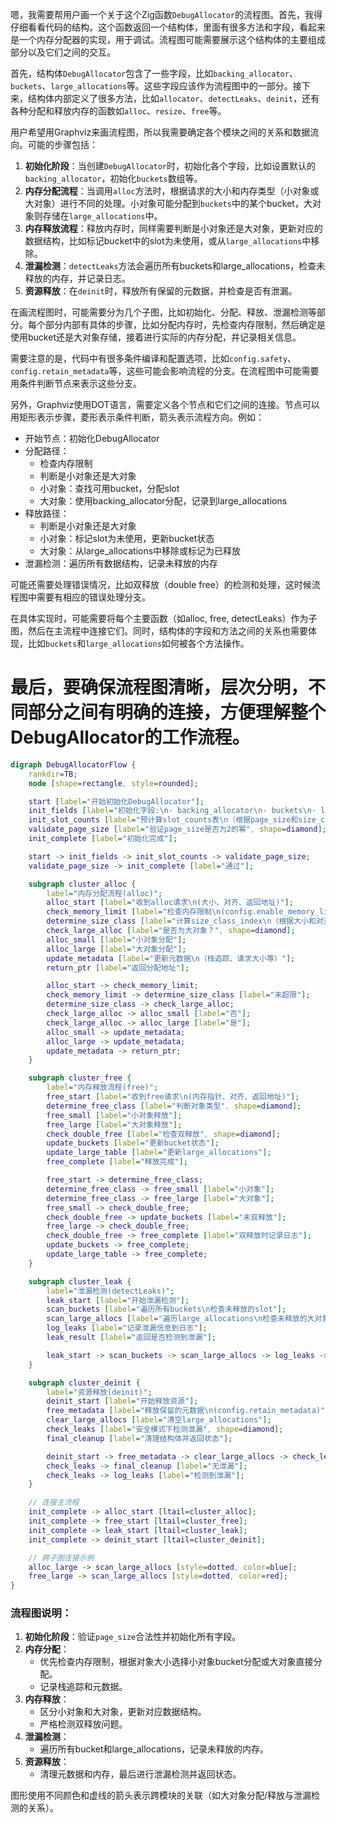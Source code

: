 嗯，我需要帮用户画一个关于这个Zig函数`DebugAllocator`的流程图。首先，我得仔细看看代码的结构。这个函数返回一个结构体，里面有很多方法和字段，看起来是一个内存分配器的实现，用于调试。流程图可能需要展示这个结构体的主要组成部分以及它们之间的交互。

首先，结构体`DebugAllocator`包含了一些字段，比如`backing_allocator`、`buckets`、`large_allocations`等。这些字段应该作为流程图中的一部分。接下来，结构体内部定义了很多方法，比如`allocator`、`detectLeaks`、`deinit`，还有各种分配和释放内存的函数如`alloc`、`resize`、`free`等。

用户希望用Graphviz来画流程图，所以我需要确定各个模块之间的关系和数据流向。可能的步骤包括：

1. **初始化阶段**：当创建`DebugAllocator`时，初始化各个字段，比如设置默认的`backing_allocator`，初始化`buckets`数组等。
2. **内存分配流程**：当调用`alloc`方法时，根据请求的大小和内存类型（小对象或大对象）进行不同的处理。小对象可能分配到`buckets`中的某个bucket，大对象则存储在`large_allocations`中。
3. **内存释放流程**：释放内存时，同样需要判断是小对象还是大对象，更新对应的数据结构，比如标记bucket中的slot为未使用，或从`large_allocations`中移除。
4. **泄漏检测**：`detectLeaks`方法会遍历所有buckets和large_allocations，检查未释放的内存，并记录日志。
5. **资源释放**：在`deinit`时，释放所有保留的元数据，并检查是否有泄漏。

在画流程图时，可能需要分为几个子图，比如初始化、分配、释放、泄漏检测等部分。每个部分内部有具体的步骤，比如分配内存时，先检查内存限制，然后确定是使用bucket还是大对象存储，接着进行实际的内存分配，并记录相关信息。

需要注意的是，代码中有很多条件编译和配置选项，比如`config.safety`、`config.retain_metadata`等，这些可能会影响流程的分支。在流程图中可能需要用条件判断节点来表示这些分支。

另外，Graphviz使用DOT语言，需要定义各个节点和它们之间的连接。节点可以用矩形表示步骤，菱形表示条件判断，箭头表示流程方向。例如：

- 开始节点：初始化DebugAllocator
- 分配路径：
  - 检查内存限制
  - 判断是小对象还是大对象
  - 小对象：查找可用bucket，分配slot
  - 大对象：使用backing_allocator分配，记录到large_allocations
- 释放路径：
  - 判断是小对象还是大对象
  - 小对象：标记slot为未使用，更新bucket状态
  - 大对象：从large_allocations中移除或标记为已释放
- 泄漏检测：遍历所有数据结构，记录未释放的内存

可能还需要处理错误情况，比如双释放（double free）的检测和处理，这时候流程图中需要有相应的错误处理分支。

在具体实现时，可能需要将每个主要函数（如alloc, free, detectLeaks）作为子图，然后在主流程中连接它们。同时，结构体的字段和方法之间的关系也需要体现，比如`buckets`和`large_allocations`如何被各个方法操作。

最后，要确保流程图清晰，层次分明，不同部分之间有明确的连接，方便理解整个DebugAllocator的工作流程。
================================================
```dot
digraph DebugAllocatorFlow {
    rankdir=TB;
    node [shape=rectangle, style=rounded];

    start [label="开始初始化DebugAllocator"];
    init_fields [label="初始化字段:\n- backing_allocator\n- buckets\n- large_allocations\n- total_requested_bytes\n- mutex等"];
    init_slot_counts [label="预计算slot_counts表\n（根据page_size和size_class）"];
    validate_page_size [label="验证page_size是否为2的幂", shape=diamond];
    init_complete [label="初始化完成"];

    start -> init_fields -> init_slot_counts -> validate_page_size;
    validate_page_size -> init_complete [label="通过"];

    subgraph cluster_alloc {
        label="内存分配流程(alloc)";
        alloc_start [label="收到alloc请求\n(大小、对齐、返回地址)"];
        check_memory_limit [label="检查内存限制\n(config.enable_memory_limit)", shape=diamond];
        determine_size_class [label="计算size_class_index\n（根据大小和对齐）"];
        check_large_alloc [label="是否为大对象？", shape=diamond];
        alloc_small [label="小对象分配"];
        alloc_large [label="大对象分配"];
        update_metadata [label="更新元数据\n（栈追踪、请求大小等）"];
        return_ptr [label="返回分配地址"];

        alloc_start -> check_memory_limit;
        check_memory_limit -> determine_size_class [label="未超限"];
        determine_size_class -> check_large_alloc;
        check_large_alloc -> alloc_small [label="否"];
        check_large_alloc -> alloc_large [label="是"];
        alloc_small -> update_metadata;
        alloc_large -> update_metadata;
        update_metadata -> return_ptr;
    }

    subgraph cluster_free {
        label="内存释放流程(free)";
        free_start [label="收到free请求\n(内存指针、对齐、返回地址)"];
        determine_free_class [label="判断对象类型", shape=diamond];
        free_small [label="小对象释放"];
        free_large [label="大对象释放"];
        check_double_free [label="检查双释放", shape=diamond];
        update_buckets [label="更新bucket状态"];
        update_large_table [label="更新large_allocations"];
        free_complete [label="释放完成"];

        free_start -> determine_free_class;
        determine_free_class -> free_small [label="小对象"];
        determine_free_class -> free_large [label="大对象"];
        free_small -> check_double_free;
        check_double_free -> update_buckets [label="未双释放"];
        free_large -> check_double_free;
        check_double_free -> free_complete [label="双释放时记录日志"];
        update_buckets -> free_complete;
        update_large_table -> free_complete;
    }

    subgraph cluster_leak {
        label="泄漏检测(detectLeaks)";
        leak_start [label="开始泄漏检测"];
        scan_buckets [label="遍历所有buckets\n检查未释放的slot"];
        scan_large_allocs [label="遍历large_allocations\n检查未释放的大对象"];
        log_leaks [label="记录泄漏信息到日志"];
        leak_result [label="返回是否检测到泄漏"];

        leak_start -> scan_buckets -> scan_large_allocs -> log_leaks -> leak_result;
    }

    subgraph cluster_deinit {
        label="资源释放(deinit)";
        deinit_start [label="开始释放资源"];
        free_metadata [label="释放保留的元数据\n(config.retain_metadata)"];
        clear_large_allocs [label="清空large_allocations"];
        check_leaks [label="安全模式下检测泄漏", shape=diamond];
        final_cleanup [label="清理结构体并返回状态"];

        deinit_start -> free_metadata -> clear_large_allocs -> check_leaks;
        check_leaks -> final_cleanup [label="无泄漏"];
        check_leaks -> log_leaks [label="检测到泄漏"];
    }

    // 连接主流程
    init_complete -> alloc_start [ltail=cluster_alloc];
    init_complete -> free_start [ltail=cluster_free];
    init_complete -> leak_start [ltail=cluster_leak];
    init_complete -> deinit_start [ltail=cluster_deinit];

    // 跨子图连接示例
    alloc_large -> scan_large_allocs [style=dotted, color=blue];
    free_large -> scan_large_allocs [style=dotted, color=red];
}
```

### 流程图说明：
1. **初始化阶段**：验证`page_size`合法性并初始化所有字段。
2. **内存分配**：
   - 优先检查内存限制，根据对象大小选择小对象bucket分配或大对象直接分配。
   - 记录栈追踪和元数据。
3. **内存释放**：
   - 区分小对象和大对象，更新对应数据结构。
   - 严格检测双释放问题。
4. **泄漏检测**：
   - 遍历所有bucket和large_allocations，记录未释放的内存。
5. **资源释放**：
   - 清理元数据和内存，最后进行泄漏检测并返回状态。

图形使用不同颜色和虚线的箭头表示跨模块的关联（如大对象分配/释放与泄漏检测的关系）。